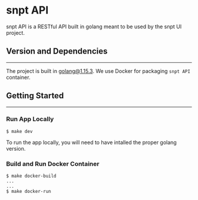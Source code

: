 # snpt API

snpt API is a RESTful API built in golang meant to be used by the snpt UI project.

## Version and Dependencies
---

The project is built in golang@1.15.3. We use Docker for packaging `snpt API` container.

## Getting Started
---

### Run App Locally
```
$ make dev
```
To run the app locally, you will need to have intalled the proper golang version.

### Build and Run Docker Container
```
$ make docker-build
...
...
$ make docker-run
```
